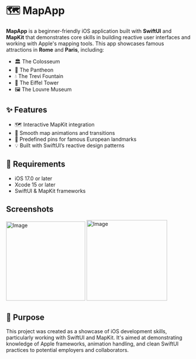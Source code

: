 # 🗺️ MapApp

**MapApp** is a beginner-friendly iOS application built with **SwiftUI** and **MapKit** that demonstrates core skills in building reactive user interfaces and working with Apple's mapping tools. This app showcases famous attractions in **Rome** and **Paris**, including:

- 🏛️ The Colosseum  
- 🕍 The Pantheon  
- 💧 The Trevi Fountain  
- 🗼 The Eiffel Tower  
- 🖼️ The Louvre Museum  

## ✨ Features

- 🗺️ Interactive MapKit integration
- 🔁 Smooth map animations and transitions
- 📍 Predefined pins for famous European landmarks
- 💡 Built with SwiftUI’s reactive design patterns

## 📱 Requirements

- iOS 17.0 or later <br>
- Xcode 15 or later <br>
- SwiftUI & MapKit frameworks

## Screenshots
<img width="216" alt="Image" src="https://github.com/user-attachments/assets/d44a6bf3-f1a5-4504-892b-f59403e70bca" />
<img width="220" alt="Image" src="https://github.com/user-attachments/assets/e956ae67-ee22-4bdd-b278-0c620af690db" />

## 🧭 Purpose

This project was created as a showcase of iOS development skills, particularly working with SwiftUI and MapKit. It's aimed at demonstrating knowledge of Apple frameworks, animation handling, and clean SwiftUI practices to potential employers and collaborators.
